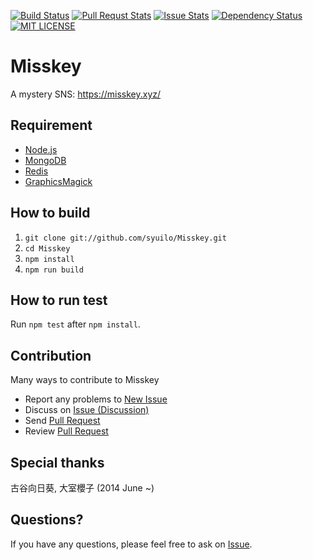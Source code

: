 [![Build Status](https://travis-ci.org/syuilo/Misskey.svg)](https://travis-ci.org/syuilo/Misskey)
[![Pull Requst Stats](http://issuestats.com/github/syuilo/Misskey/badge/pr?style=flat)](http://issuestats.com/github/syuilo/Misskey)
[![Issue Stats](http://issuestats.com/github/syuilo/Misskey/badge/issue?style=flat)](http://issuestats.com/github/syuilo/Misskey)
[![Dependency Status](https://gemnasium.com/syuilo/Misskey.svg)](https://gemnasium.com/syuilo/Misskey)
[![MIT LICENSE](http://img.shields.io/badge/license-MIT-brightgreen.svg)](LICENSE)

# Misskey
A mystery SNS: https://misskey.xyz/

## Requirement
* [Node.js](https://nodejs.org)
* [MongoDB](https://www.mongodb.org)
* [Redis](http://redis.io)
* [GraphicsMagick](http://www.graphicsmagick.org)

## How to build
1. `git clone git://github.com/syuilo/Misskey.git`
2. `cd Misskey`
3. `npm install`
4. `npm run build`

## How to run test
Run `npm test` after `npm install`.

## Contribution
Many ways to contribute to Misskey

* Report any problems to [New Issue](https://github.com/syuilo/Misskey/issues/new)
* Discuss on [Issue (Discussion)](https://github.com/syuilo/Misskey/labels/Discussion)
* Send [Pull Request](https://github.com/syuilo/Misskey/pulls)
* Review [Pull Request](https://github.com/syuilo/Misskey/pulls)

## Special thanks
古谷向日葵, 大室櫻子 (2014 June ~)

## Questions?
If you have any questions, please feel free to ask on [Issue](https://github.com/syuilo/Misskey/issues).

